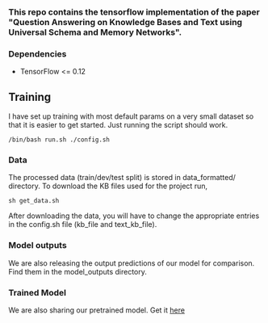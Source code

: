 ### This repo contains the tensorflow implementation of the paper "Question Answering on Knowledge Bases and Text using Universal Schema and Memory Networks".

### Dependencies
* TensorFlow <= 0.12

## Training
I have set up training with most default params on a very small dataset so that it is easier to get started. Just running the script should work.
```
/bin/bash run.sh ./config.sh
```
### Data
The processed data (train/dev/test split) is stored in data_formatted/ directory.
To download the KB files used for the project run,
```
sh get_data.sh
```
After downloading the data, you will have to change the appropriate entries in the config.sh file (kb_file and text_kb_file).


### Model outputs
We are also releasing the output predictions of our model for comparison. Find them in the model_outputs directory.

### Trained Model
We are also sharing our pretrained model. Get it [here]( http://iesl.cs.umass.edu/downloads/spades/max_dev_out.ckpt)

